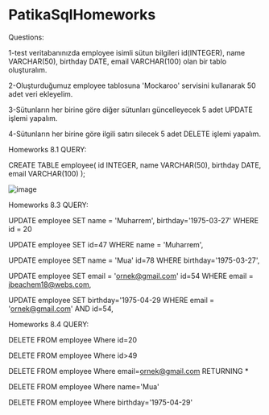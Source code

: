 # PatikaSqlHomeworks

Questions:

1-test veritabanınızda employee isimli sütun bilgileri id(INTEGER), name VARCHAR(50), birthday DATE, email VARCHAR(100) olan bir tablo oluşturalım.

2-Oluşturduğumuz employee tablosuna 'Mockaroo' servisini kullanarak 50 adet veri ekleyelim.

3-Sütunların her birine göre diğer sütunları güncelleyecek 5 adet UPDATE işlemi yapalım.

4-Sütunların her birine göre ilgili satırı silecek 5 adet DELETE işlemi yapalım.

Homeworks 8.1 QUERY:

CREATE TABLE employee(
	id INTEGER, 
	name VARCHAR(50), 
	birthday DATE, 
	email VARCHAR(100)
);

![image](https://user-images.githubusercontent.com/73027559/150548170-3244ef1b-4722-4df6-91f5-d79eacfa3a10.png)


Homeworks 8.3 QUERY:

UPDATE employee
SET name = 'Muharrem',
	birthday='1975-03-27'
WHERE id = 20

UPDATE employee
SET id=47
WHERE name = 'Muharrem',

UPDATE employee
SET name = 'Mua'
  id=78
WHERE birthday='1975-03-27',

UPDATE employee
SET email = 'ornek@gmail.com'
  id=54
WHERE email = ibeachem18@webs.com,

UPDATE employee
SET  birthday='1975-04-29
WHERE email = 'ornek@gmail.com' AND id=54,

Homeworks 8.4 QUERY:

DELETE FROM employee
Where id=20

DELETE FROM employee
Where id>49

DELETE FROM employee
Where email=ornek@gmail.com
RETURNING *

DELETE FROM employee
Where name='Mua'

DELETE FROM employee
Where birthday='1975-04-29'
